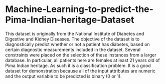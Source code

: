 # Machine-Learning-to-predict-the-Pima-Indian-heritage-Dataset
This dataset is originally from the National Institute of Diabetes and Digestive and Kidney Diseases. The objective of the dataset is to diagnostically predict whether or not a patient has diabetes, based on certain diagnostic measurements included in the dataset. Several constraints were placed on the selection of these instances from a larger database. In particular, all patients here are females at least 21 years old of Pima Indian heritage. As such it is a classification problem. It is a good dataset for demonstration because all of the input attributes are numeric and the output variable to be predicted is binary (0 or 1).
